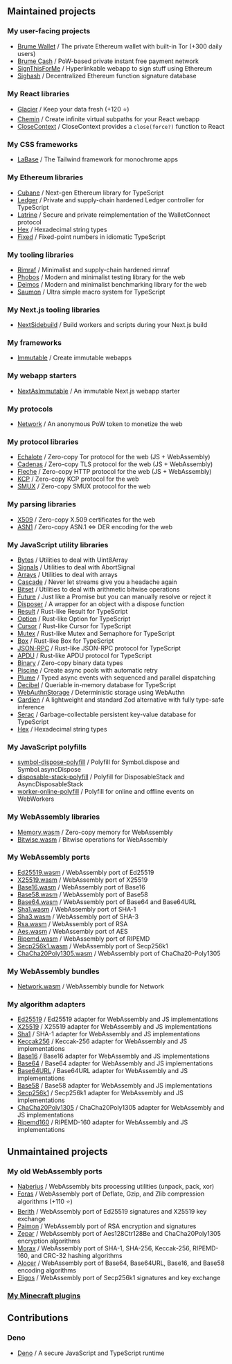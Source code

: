 ## Maintained projects

### My user-facing projects
- [Brume Wallet](https://github.com/brumeproject/wallet) / The private Ethereum wallet with built-in Tor (+300 daily users)
- [Brume Cash](https://github.com/brumeproject/cash) / PoW-based private instant free payment network
- [SignThisForMe](https://github.com/hazae41/signthisforme) / Hyperlinkable webapp to sign stuff using Ethereum
- [Sighash](https://github.com/stars/hazae41/lists/sighash) / Decentralized Ethereum function signature database

### My React libraries
- [Glacier](https://github.com/hazae41/glacier) / Keep your data fresh (+120 ⭐)
- [Chemin](https://github.com/hazae41/chemin) / Create infinite virtual subpaths for your React webapp
- [CloseContext](https://github.com/hazae41/react-close-context) / CloseContext provides a `close(force?)` function to React

### My CSS frameworks
- [LaBase](https://github.com/hazae41/labase) / The Tailwind framework for monochrome apps

### My Ethereum libraries
- [Cubane](https://github.com/hazae41/cubane) / Next-gen Ethereum library for TypeScript
- [Ledger](https://github.com/hazae41/ledger) / Private and supply-chain hardened Ledger controller for TypeScript
- [Latrine](https://github.com/hazae41/latrine) / Secure and private reimplementation of the WalletConnect protocol
- [Hex](https://github.com/hazae41/hex) / Hexadecimal string types
- [Fixed](https://github.com/hazae41/fixed) / Fixed-point numbers in idiomatic TypeScript

### My tooling libraries
- [Rimraf](https://github.com/hazae41/rimraf) / Minimalist and supply-chain hardened rimraf
- [Phobos](https://github.com/hazae41/phobos) / Modern and minimalist testing library for the web
- [Deimos](https://github.com/hazae41/deimos) / Modern and minimalist benchmarking library for the web
- [Saumon](https://github.com/hazae41/saumon) / Ultra simple macro system for TypeScript

### My Next.js tooling libraries
- [NextSidebuild](https://github.com/hazae41/next-sidebuild) / Build workers and scripts during your Next.js build

### My frameworks
- [Immutable](https://github.com/hazae41/immutable) / Create immutable webapps

### My webapp starters
- [NextAsImmutable](https://github.com/hazae41/next-as-immutable) / An immutable Next.js webapp starter

### My protocols
- [Network](https://github.com/stars/hazae41/lists/network) / An anonymous PoW token to monetize the web

### My protocol libraries
- [Echalote](https://github.com/hazae41/echalote) / Zero-copy Tor protocol for the web (JS + WebAssembly)
- [Cadenas](https://github.com/hazae41/cadenas) / Zero-copy TLS protocol for the web (JS + WebAssembly)
- [Fleche](https://github.com/hazae41/fleche) / Zero-copy HTTP protocol for the web (JS + WebAssembly)
- [KCP](https://github.com/hazae41/kcp) / Zero-copy KCP protocol for the web
- [SMUX](https://github.com/hazae41/smux) / Zero-copy SMUX protocol for the web

### My parsing libraries
- [X509](https://github.com/hazae41/x509) / Zero-copy X.509 certificates for the web
- [ASN1](https://github.com/hazae41/asn1) / Zero-copy ASN.1 <=> DER encoding for the web

### My JavaScript utility libraries
- [Bytes](https://github.com/hazae41/bytes) / Utilities to deal with Uint8Array
- [Signals](https://github.com/hazae41/signals) / Utilities to deal with AbortSignal
- [Arrays](https://github.com/hazae41/arrays) / Utilities to deal with arrays
- [Cascade](https://github.com/hazae41/cascade) / Never let streams give you a headache again
- [Bitset](https://github.com/hazae41/bitset) / Utilities to deal with arithmetic bitwise operations
- [Future](https://github.com/hazae41/future) / Just like a Promise but you can manually resolve or reject it
- [Disposer](https://github.com/hazae41/disposer) / A wrapper for an object with a dispose function
- [Result](https://github.com/hazae41/result) / Rust-like Result for TypeScript
- [Option](https://github.com/hazae41/option) / Rust-like Option for TypeScript
- [Cursor](https://github.com/hazae41/cursor) / Rust-like Cursor for TypeScript
- [Mutex](https://github.com/hazae41/mutex) / Rust-like Mutex and Semaphore for TypeScript
- [Box](https://github.com/hazae41/box) / Rust-like Box for TypeScript
- [JSON-RPC](https://github.com/hazae41/jsonrpc) / Rust-like JSON-RPC protocol for TypeScript
- [APDU](https://github.com/hazae41/apdu) / Rust-like APDU protocol for TypeScript
- [Binary](https://github.com/hazae41/binary) / Zero-copy binary data types 
- [Piscine](https://github.com/hazae41/piscine) / Create async pools with automatic retry
- [Plume](https://github.com/hazae41/plume) / Typed async events with sequenced and parallel dispatching
- [Decibel](https://github.com/hazae41/decibel) / Queriable in-memory database for TypeScript
- [WebAuthnStorage](https://github.com/hazae41/webauthnstorage) / Deterministic storage using WebAuthn
- [Gardien](https://github.com/hazae41/gardien) / A lightweight and standard Zod alternative with fully type-safe inference
- [Serac](https://github.com/hazae41/serac) / Garbage-collectable persistent key-value database for TypeScript
- [Hex](https://github.com/hazae41/hex) / Hexadecimal string types

### My JavaScript polyfills
- [symbol-dispose-polyfill](https://github.com/hazae41/symbol-dispose-polyfill) / Polyfill for Symbol.dispose and Symbol.asyncDispose
- [disposable-stack-polyfill](https://github.com/hazae41/disposable-stack-polyfill) / Polyfill for DisposableStack and AsyncDisposableStack
- [worker-online-polyfill](https://github.com/hazae41/worker-online-polyfill) / Polyfill for online and offline events on WebWorkers

### My WebAssembly libraries
- [Memory.wasm](https://github.com/hazae41/memory.wasm) / Zero-copy memory for WebAssembly
- [Bitwise.wasm](https://github.com/hazae41/bitwise.wasm) / Bitwise operations for WebAssembly

### My WebAssembly ports
- [Ed25519.wasm](https://github.com/hazae41/ed25519.wasm) / WebAssembly port of Ed25519
- [X25519.wasm](https://github.com/hazae41/x25519.wasm) / WebAssembly port of X25519
- [Base16.wasm](https://github.com/hazae41/base16.wasm) / WebAssembly port of Base16
- [Base58.wasm](https://github.com/hazae41/base58.wasm) / WebAssembly port of Base58
- [Base64.wasm](https://github.com/hazae41/base64.wasm) / WebAssembly port of Base64 and Base64URL
- [Sha1.wasm](https://github.com/hazae41/sha1.wasm) / WebAssembly port of SHA-1
- [Sha3.wasm](https://github.com/hazae41/sha3.wasm) / WebAssembly port of SHA-3
- [Rsa.wasm](https://github.com/hazae41/aes.wasm) / WebAssembly port of RSA
- [Aes.wasm](https://github.com/hazae41/aes.wasm) / WebAssembly port of AES
- [Ripemd.wasm](https://github.com/hazae41/ripemd.wasm) / WebAssembly port of RIPEMD
- [Secp256k1.wasm](https://github.com/hazae41/secp256k1.wasm) / WebAssembly port of Secp256k1
- [ChaCha20Poly1305.wasm](https://github.com/hazae41/chacha20poly1305.wasm) / WebAssembly port of ChaCha20-Poly1305

### My WebAssembly bundles
- [Network.wasm](https://github.com/hazae41/network.wasm) / WebAssembly bundle for Network

### My algorithm adapters 
- [Ed25519](https://github.com/hazae41/ed25519) / Ed25519 adapter for WebAssembly and JS implementations 
- [X25519](https://github.com/hazae41/x25519) / X25519 adapter for WebAssembly and JS implementations 
- [Sha1](https://github.com/hazae41/sha1) / SHA-1 adapter for WebAssembly and JS implementations 
- [Keccak256](https://github.com/hazae41/keccak256) / Keccak-256 adapter for WebAssembly and JS implementations 
- [Base16](https://github.com/hazae41/base16) / Base16 adapter for WebAssembly and JS implementations
- [Base64](https://github.com/hazae41/base64) / Base64 adapter for WebAssembly and JS implementations
- [Base64URL](https://github.com/hazae41/base64url) / Base64URL adapter for WebAssembly and JS implementations
- [Base58](https://github.com/hazae41/base58) / Base58 adapter for WebAssembly and JS implementations
- [Secp256k1](https://github.com/hazae41/secp256k1) / Secp256k1 adapter for WebAssembly and JS implementations
- [ChaCha20Poly1305](https://github.com/hazae41/chacha20poly1305) / ChaCha20Poly1305 adapter for WebAssembly and JS implementations
- [Ripemd160](https://github.com/hazae41/ripemd160) / RIPEMD-160 adapter for WebAssembly and JS implementations

## Unmaintained projects

### My old WebAssembly ports
- [Naberius](https://github.com/hazae41/naberius) / WebAssembly bits processing utilities (unpack, pack, xor) 
- [Foras](https://github.com/hazae41/foras) / WebAssembly port of Deflate, Gzip, and Zlib compression algorithms (+110 ⭐) 
- [Berith](https://github.com/hazae41/berith) / WebAssembly port of Ed25519 signatures and X25519 key exchange 
- [Paimon](https://github.com/hazae41/paimon) / WebAssembly port of RSA encryption and signatures 
- [Zepar](https://github.com/hazae41/zepar) / WebAssembly port of Aes128Ctr128Be and ChaCha20Poly1305 encryption algorithms 
- [Morax](https://github.com/hazae41/morax) / WebAssembly port of SHA-1, SHA-256, Keccak-256, RIPEMD-160, and CRC-32 hashing algorithms 
- [Alocer](https://github.com/hazae41/alocer) / WebAssembly port of Base64, Base64URL, Base16, and Base58 encoding algorithms 
- [Eligos](https://github.com/hazae41/eligos) / WebAssembly port of Secp256k1 signatures and key exchange

### [My Minecraft plugins](https://github.com/hazae41?tab=repositories&q=mc-) 

## Contributions

### Deno
- [Deno](https://github.com/denoland/deno) / A secure JavaScript and TypeScript runtime
